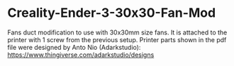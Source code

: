 # Creality-Ender-3-30x30-Fan-Mod
Fans duct modification to use with 30x30mm size fans. 
It is attached to the printer with 1 screw from the previous setup.
Printer parts shown in the pdf file were designed by Anto Nio (Adarkstudio): https://www.thingiverse.com/adarkstudio/designs
